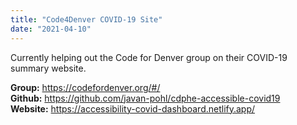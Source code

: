 ```yaml
---
title: "Code4Denver COVID-19 Site"
date: "2021-04-10"
---
```


Currently helping out the Code for Denver group on their COVID-19 summary website.

**Group:** <a href="https://codefordenver.org/#/" target="_blank">https://codefordenver.org/#/</a>
</br>
**Github:**   <a href="https://github.com/javan-pohl/cdphe-accessible-covid19" target="_blank">https://github.com/javan-pohl/cdphe-accessible-covid19</a>
</br>
**Website:** <a href="https://accessibility-covid-dashboard.netlify.app/" target="_blank">https://accessibility-covid-dashboard.netlify.app/</a>